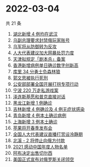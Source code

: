 # 2022-03-04

共 21 条

<!-- BEGIN ZHIHUSEARCH -->
<!-- 最后更新时间 Fri Mar 04 2022 07:09:30 GMT+0800 (China Standard Time) -->
1. [湖北新增 4 例均在武汉](https://www.zhihu.com/search?q=湖北疫情)
1. [乌副总理要求封禁俄玩家账号](https://www.zhihu.com/search?q=游戏账号)
1. [乌军将从防御转为反攻](https://www.zhihu.com/search?q=俄罗斯乌克兰)
1. [人大代表建议加大网暴处罚力度](https://www.zhihu.com/search?q=人大代表建议加大网暴处罚力度)
1. [天津拟规定「剧本杀」备案](https://www.zhihu.com/search?q=剧本杀)
1. [香港新增病例单日确诊数字创新高](https://www.zhihu.com/search?q=香港疫情)
1. [库里 34 分勇士负森林狼](https://www.zhihu.com/search?q=勇士)
1. [郭文思被执行死刑](https://www.zhihu.com/search?q=郭文思)
1. [公安部部署全国开展打拐专项行动](https://www.zhihu.com/search?q=打击拐卖妇女儿童)
1. [宁波 220 万走私游戏案](https://www.zhihu.com/search?q=走私游戏)
1. [泽连斯基愿和普京直接对话](https://www.zhihu.com/search?q=泽连斯基愿和普京直接对话)
1. [黑龙江新增 1 例确诊](https://www.zhihu.com/search?q=黑龙江疫情)
1. [吉林新增 4 例确诊及 4 例无症状感染](https://www.zhihu.com/search?q=吉林疫情)
1. [青岛新增 4 例本土确诊病例](https://www.zhihu.com/search?q=山东疫情)
1. [上海新增 3 例本土确诊](https://www.zhihu.com/search?q=上海疫情)
1. [苹果将开春季发布会](https://www.zhihu.com/search?q=苹果春季发布会)
1. [全国人大代表建议直播打赏设冷静期](https://www.zhihu.com/search?q=直播打赏设冷静期)
1. [北溪 - 2 将停止向俄方付款](https://www.zhihu.com/search?q=北溪-2)
1. [2021 感动中国年度人物名单](https://www.zhihu.com/search?q=感动中国年度人物)
1. [阿布决定出售切尔西](https://www.zhihu.com/search?q=切尔西)
1. [美国正式宣布对俄罗斯关闭领空](https://www.zhihu.com/search?q=美国对俄罗斯关闭领空)
<!-- END ZHIHUSEARCH -->
